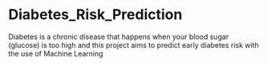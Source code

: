 # Diabetes_Risk_Prediction
Diabetes is a chronic disease that happens when your blood sugar (glucose) is too high and this project aims to predict early diabetes risk with the use of Machine Learning

